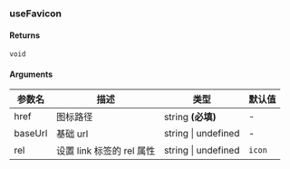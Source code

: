 ### useFavicon

#### Returns
`void`

#### Arguments
|参数名|描述|类型|默认值|
|---|---|---|---|
|href|图标路径|string  **(必填)**|-|
|baseUrl|基础 url|string \| undefined |-|
|rel|设置 link 标签的 rel 属性|string \| undefined |`icon`|